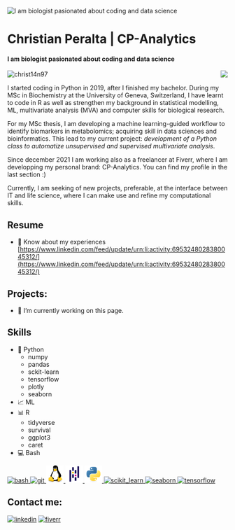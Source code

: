 ![I am biologist pasionated about coding and data science](https://media-exp1.licdn.com/dms/image/C4E16AQFG4UuC_l-E3Q/profile-displaybackgroundimage-shrink_350_1400/0/1653299429856?e=1664409600&v=beta&t=V68bgGstwwo3KjpauQMhKsaAH7AjWUxO-L1H42r2ICg)

# Christian Peralta | CP-Analytics
#### I am biologist pasionated about coding and data science



<img align="right" src="https://encrypted-tbn0.gstatic.com/images?q=tbn:ANd9GcRqdas29w9nPrpAzGAq_50xEHyBiOq9DAMekg&usqp=CAU">

<p align="left"> <img src="https://komarev.com/ghpvc/?username=christ14n97&label=Profile%20views&color=0e75b6&style=flat" alt="christ14n97" /> </p>

I started coding in Python in 2019, after I finished my bachelor. During my MSc in Biochemistry at the University of Geneva, Switzerland, I have learnt to code in R as well as strengthen my background in statistical modelling, ML, multivariate analysis (MVA) and computer skills for biological research.

For my MSc thesis, I am developing a machine learning-guided workflow to identify biomarkers in metabolomics; acquiring skill in data sciences and bioinformatics. This lead to my current project: *development of a Python class to automatize unsupervised and supervised multivariate analysis*.

Since december 2021 I am working also as a freelancer at Fiverr, where I am developping my personal brand: CP-Analytics. You can find my profile in the last section :)

Currently, I am seeking of new projects, preferable, at the interface between IT and life science, where I can make use and refine my computational skills.

## Resume

- 📄 Know about my experiences [https://www.linkedin.com/feed/update/urn:li:activity:6953248028380045312/](https://www.linkedin.com/feed/update/urn:li:activity:6953248028380045312/)

## Projects:

- 🔭 I’m currently working on this page. 

## Skills 

* :snake: Python
    * numpy
    * pandas
    * sckit-learn
    * tensorflow
    * plotly
    * seaborn
* :chart_with_upwards_trend: ML
* :bar_chart: R
    * tidyverse
    * survival
    * ggplot3
    * caret
* :computer: Bash

<p align="left"> <a href="https://www.gnu.org/software/bash/" target="_blank" rel="noreferrer"> <img src="https://www.vectorlogo.zone/logos/gnu_bash/gnu_bash-icon.svg" alt="bash" width="40" height="40"/> </a> <a href="https://git-scm.com/" target="_blank" rel="noreferrer"> <img src="https://www.vectorlogo.zone/logos/git-scm/git-scm-icon.svg" alt="git" width="40" height="40"/> </a> <a href="https://www.linux.org/" target="_blank" rel="noreferrer"> <img src="https://raw.githubusercontent.com/devicons/devicon/master/icons/linux/linux-original.svg" alt="linux" width="40" height="40"/> </a> <a href="https://pandas.pydata.org/" target="_blank" rel="noreferrer"> <img src="https://raw.githubusercontent.com/devicons/devicon/2ae2a900d2f041da66e950e4d48052658d850630/icons/pandas/pandas-original.svg" alt="pandas" width="40" height="40"/> </a> <a href="https://www.python.org" target="_blank" rel="noreferrer"> <img src="https://raw.githubusercontent.com/devicons/devicon/master/icons/python/python-original.svg" alt="python" width="40" height="40"/> </a> <a href="https://scikit-learn.org/" target="_blank" rel="noreferrer"> <img src="https://upload.wikimedia.org/wikipedia/commons/0/05/Scikit_learn_logo_small.svg" alt="scikit_learn" width="40" height="40"/> </a> <a href="https://seaborn.pydata.org/" target="_blank" rel="noreferrer"> <img src="https://seaborn.pydata.org/_images/logo-mark-lightbg.svg" alt="seaborn" width="40" height="40"/> </a> <a href="https://www.tensorflow.org" target="_blank" rel="noreferrer"> <img src="https://www.vectorlogo.zone/logos/tensorflow/tensorflow-icon.svg" alt="tensorflow" width="40" height="40"/> </a> </p>

## Contact me:
[<img src='https://cdn.jsdelivr.net/npm/simple-icons@3.0.1/icons/linkedin.svg' alt='linkedin' height='40'>](https://www.linkedin.com/in/https://linkedin.com/in/https://www.linkedin.com/in/christian-peralta-viteri-71a81b16b//)  [<img src='https://cdn.jsdelivr.net/npm/simple-icons@3.0.1/icons/fiverr.svg' alt='fiverr' height='40'>](https://www.fiverr.com/christian_94_97?up_rollout=true)  


